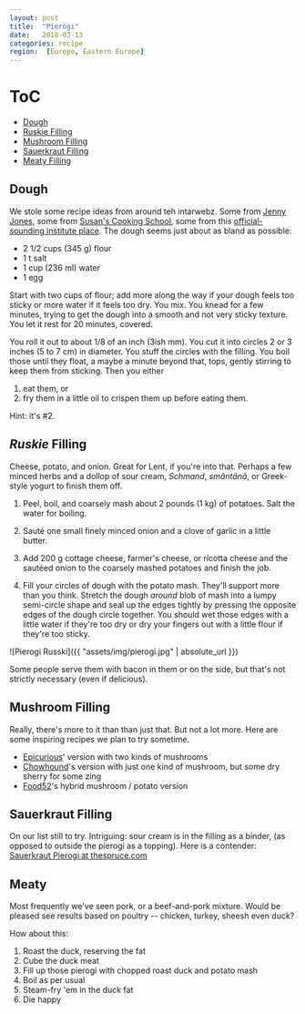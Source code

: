```yaml
---
layout: post
title:  "Pierogi"
date:   2018-03-13
categories: recipe
region:  [Europe, Eastern Europe]
---
```


# ToC
* [Dough](#dough)
* [Ruskie Filling](#ruskie-filling)
* [Mushroom Filling](#mushroom-filling)
* [Sauerkraut Filling](#sauerkraut-filling)
* [Meaty Filling](#meaty)


## Dough ##

We stole some recipe ideas from around teh intarwebz.  Some from [Jenny Jones](https://www.youtube.com/watch?v=EYwHBG5A4uY), some from [Susan's Cooking School](https://www.youtube.com/watch?v=tKWl-njXhP0), some from this [official-sounding institute place](https://www.thespruce.com/potato-cheese-pierogi-recipe-1136822).  The dough seems just about as bland as possible:  

* 2 1/2 cups (345 g) flour
* 1 t salt 
* 1 cup (236 ml) water
* 1 egg  


Start with two cups of flour; add more along the way if your dough feels too sticky or more water if it feels too dry.  You mix.  You knead for a few minutes, trying to get the dough into a smooth and not very sticky texture.  You let it rest for 20 minutes, covered.  

You roll it out to about 1/8 of an inch (3ish mm).  You cut it into circles 2 or 3 inches (5 to 7 cm) in diameter.  You stuff the circles with the filling.  You boil those until they float, a maybe a minute beyond that, tops, gently stirring to keep them from sticking.  Then you either 
1. eat them, or 
1. fry them in a little oil to crispen them up before eating them.  

Hint:  it's #2.


## *Ruskie* Filling ##

Cheese, potato, and onion.  Great for Lent, if you're into that.  Perhaps a few minced herbs and a dollop of sour cream, *Schmand*, *smântână*, or Greek-style yogurt to finish them off.  

1.  Peel, boil, and coarsely mash about 2 pounds (1 kg) of potatoes.  Salt the water for boiling.  

2.  Sauté one small finely minced onion and a clove of garlic in a little butter.

3.  Add 200 g cottage cheese, farmer's cheese, or ricotta cheese and the sautéed onion to the coarsely mashed potatoes and finish the job.  

4.  Fill your circles of dough with the potato mash.  They'll support more than you think.  Stretch the dough *around* blob of mash into a lumpy semi-circle shape and seal up the edges tightly by pressing the opposite edges of the dough circle together.  You should wet those edges with a little water if they're too dry or dry your fingers out with a little flour if they're too sticky.

![Pierogi Russki]({{ "assets/img/pierogi.jpg" | absolute_url }})

Some people serve them with bacon in them or on the side, but that's not strictly necessary (even if delicious).


## Mushroom Filling ##

Really, there's more to it than than just that.  But not a lot more.  Here are some inspiring recipes we plan to try sometime.
- [Epicurious](https://www.epicurious.com/recipes/food/views/wild-mushroom-pierogies-104635)' version with two kinds of mushrooms
- [Chowhound](https://www.chowhound.com/recipes/mushroom-pierogies-31628)'s version with just one kind of mushroom, but some dry sherry for some zing
- [Food52](https://food52.com/recipes/7801-potato-mushroom-and-caramelized-onion-pierogi)'s hybrid mushroom / potato version


## Sauerkraut Filling ##

On our list still to try.  Intriguing:  sour cream is in the filling as a binder, (as opposed to outside the pierogi as a topping).  Here is a contender:  [Sauerkraut Pierogi at thespruce.com](https://www.thespruce.com/polish-sauerkraut-pierogi-recipe-1137071)


## Meaty ## 

Most frequently we've seen pork, or a beef-and-pork mixture.  Would be pleased see results based on poultry -- chicken, turkey, sheesh even duck?  

How about this:
1. Roast the duck, reserving the fat
2. Cube the duck meat
3. Fill up those pierogi with chopped roast duck and potato mash
3. Boil as per usual
3. Steam-fry 'em  in the duck fat
3. Die happy